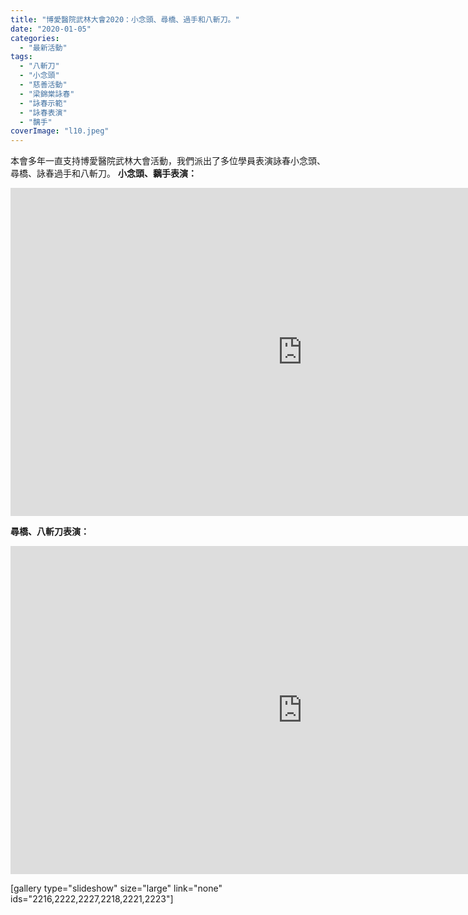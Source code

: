 ```yaml
---
title: "博愛醫院武林大會2020：小念頭、尋橋、過手和八斬刀。"
date: "2020-01-05"
categories: 
  - "最新活動"
tags: 
  - "八斬刀"
  - "小念頭"
  - "慈善活動"
  - "梁錦棠詠春"
  - "詠春示範"
  - "詠春表演"
  - "黐手"
coverImage: "l10.jpeg"
---
```


本會多年一直支持博愛醫院武林大會活動，我們派出了多位學員表演詠春小念頭、尋橋、詠春過手和八斬刀。<!--more--> **小念頭、黐手表演：** 

<iframe src="https://www.youtube.com/embed/L2x8Qr-Mee4" width="934" height="525" frameborder="0" allowfullscreen="allowfullscreen"></iframe>

**尋橋、八斬刀表演：**

<iframe src="https://www.youtube.com/embed/bAmGYzj6GwE" width="934" height="525" frameborder="0" allowfullscreen="allowfullscreen"></iframe>

\[gallery type="slideshow" size="large" link="none" ids="2216,2222,2227,2218,2221,2223"\]
